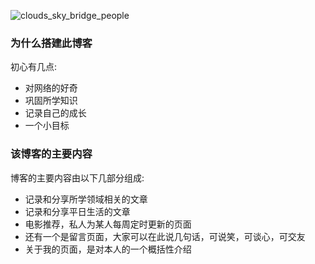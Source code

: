 ![clouds_sky_bridge_people](E:\13687\Desktop\clouds_sky_bridge_people.jpg)

### 为什么搭建此博客

初心有几点:

- 对网络的好奇
- 巩固所学知识
- 记录自己的成长
- 一个小目标



### 该博客的主要内容

博客的主要内容由以下几部分组成:

- 记录和分享所学领域相关的文章
- 记录和分享平日生活的文章
- 电影推荐，私人为某人每周定时更新的页面
- 还有一个是留言页面，大家可以在此说几句话，可说笑，可谈心，可交友
- 关于我的页面，是对本人的一个概括性介绍

###  